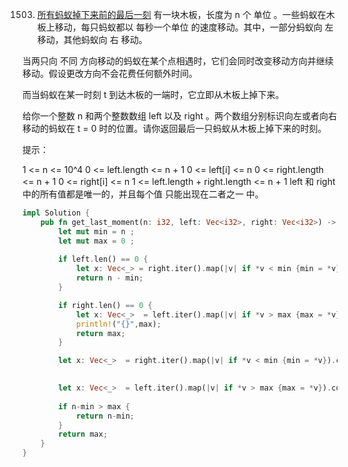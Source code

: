 1503. [所有蚂蚁掉下来前的最后一刻](https://leetcode-cn.com/problems/last-moment-before-all-ants-fall-out-of-a-plank)
有一块木板，长度为 n 个 单位 。一些蚂蚁在木板上移动，每只蚂蚁都以 每秒一个单位 的速度移动。其中，一部分蚂蚁向 左 移动，其他蚂蚁向 右 移动。

当两只向 不同 方向移动的蚂蚁在某个点相遇时，它们会同时改变移动方向并继续移动。假设更改方向不会花费任何额外时间。

而当蚂蚁在某一时刻 t 到达木板的一端时，它立即从木板上掉下来。

给你一个整数 n 和两个整数数组 left 以及 right 。两个数组分别标识向左或者向右移动的蚂蚁在 t = 0 时的位置。请你返回最后一只蚂蚁从木板上掉下来的时刻。

 
提示：

1 <= n <= 10^4
0 <= left.length <= n + 1
0 <= left[i] <= n
0 <= right.length <= n + 1
0 <= right[i] <= n
1 <= left.length + right.length <= n + 1
left 和 right 中的所有值都是唯一的，并且每个值 只能出现在二者之一 中。

```rust
impl Solution {
    pub fn get_last_moment(n: i32, left: Vec<i32>, right: Vec<i32>) -> i32 {
        let mut min = n ;
        let mut max = 0 ;
        
        if left.len() == 0 {
            let x: Vec<_> = right.iter().map(|v| if *v < min {min = *v}).collect();
            return n - min;
        }

        if right.len() == 0 {
            let x: Vec<_>  = left.iter().map(|v| if *v > max {max = *v}).collect();
            println!("{}",max);
            return max;
        }

        let x: Vec<_>  = right.iter().map(|v| if *v < min {min = *v}).collect();
        

        let x: Vec<_>  = left.iter().map(|v| if *v > max {max = *v}).collect();
        
        if n-min > max {
            return n-min;
        }
        return max;
    }
}
```
